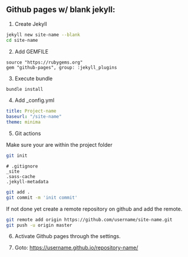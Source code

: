 ## Github pages w/ blank jekyll:

1. Create Jekyll

```bash
jekyll new site-name --blank
cd site-name
```

2. Add GEMFILE

```
source "https://rubygems.org"
gem "github-pages", group: :jekyll_plugins
```

3. Execute bundle

```bash
bundle install
```

4. Add _config.yml

```yml
title: Project-name
baseurl: "/site-name"
theme: minima
```

5. Git actions

Make sure your are within the project folder
```bash
git init
```

```
# .gitignore
_site
.sass-cache
.jekyll-metadata
```

```bash
git add .
git commit -m 'init commit'
```

If not done yet create a remote repository on github and add the remote.

```bash
git remote add origin https://github.com/username/site-name.git
git push -u origin master
```

6. Activate Github pages through the settings.

7. Goto: https://username.github.io/repository-name/



